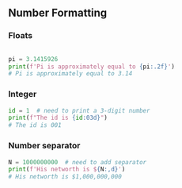 
## Number Formatting

### Floats

```python

pi = 3.1415926
print(f'Pi is approximately equal to {pi:.2f}')
# Pi is approximately equal to 3.14
```

### Integer

```python
id = 1  # need to print a 3-digit number
print(f"The id is {id:03d}")
# The id is 001
```

### Number separator

```python
N = 1000000000  # need to add separator
print(f'His networth is ${N:,d}')
# His networth is $1,000,000,000
```
